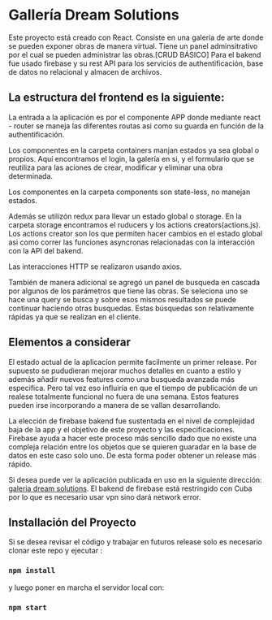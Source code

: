 # Gallería Dream Solutions

Este proyecto está creado con React. Consiste en una galería de arte donde se pueden exponer obras de manera virtual. Tiene un panel adminsitrativo por el cual se pueden administrar las obras.[CRUD BÁSICO]
Para el bakend fue usado firebase y su rest API para los servicios de authentificación, base de datos no relacional y almacen de archivos.

## La estructura del frontend es la siguiente:

La entrada a la aplicación es por el componente APP donde mediante react - router se maneja las diferentes routas asi como su guarda en función de la authentificación.
 
Los componentes en la carpeta containers manjan estados ya sea global o propios. Aquí encontramos el login, la galería en si, y el formulario que se reutiliza para las aciones de crear, modificar y eliminar una obra determinada.

Los componentes en la carpeta components son state-less, no manejan estados. 

Además se utilizón redux para llevar un estado global o storage. En la carpeta storage encontramos el ruducers y los actions creators(actions.js). Los actions creator son los que permiten hacer cambios en el estado global asi como correr las funciones asyncronas relacionadas con la interacción con la API del bakend. 

Las interacciones HTTP se realizaron usando axios.

También de manera adicional se agregó un panel de busqueda en cascada por algunos de los parámetros que tiene las obras. Se seleciona uno se hace una query se busca y sobre esos mismos resultados se puede continuar haciendo otras busquedas. Estas búsquedas son relativamente rápidas ya que se realizan en el cliente.


## Elementos a considerar

El estado actual de la aplicacíon permite facilmente un primer release. Por supuesto se pududieran mejorar muchos detalles en cuanto a estilo y además añadir nuevos features como una busqueda avanzada más especifica. Pero tal vez eso influiría en que el tiempo de publicación de un realese totalmente funcional no fuera de una semana. Estos features pueden irse incorporando a manera de se vallan desarrollando.  

La elección de firebase bakend fue sustentada en el nivel de complejidad baja de la app y el objetivo de este proyecto y las especificaciones. Firebase ayuda a hacer este proceso más sencillo dado que no existe una compleja relación entre los objetos que se quieren guaradar en la base de datos en este caso solo uno. De esta forma poder obtener un release más rápido. 


Si desea puede ver la aplicación publicada en uso en la siguiente dirección: [galeria dream solutions](https://dreamsolutionsgallery.maxblu.vercel.app/). El bakend de firebase está restringido con Cuba por lo que es necesario usar vpn sino dará network error.


 ## Installación del Proyecto
 
 Si se desea revisar el código y trabajar en futuros release solo es necesario clonar este repo y ejecutar :
 
 ### `npm install`
 
 y luego poner en marcha el servidor local con:
 
### `npm start`
 











